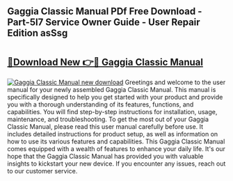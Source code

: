 ## Gaggia Classic Manual PDf Free Download - Part-5I7 Service Owner Guide - User Repair Edition asSsg

# <h2><a href="http://bc14060.oget.top/?id=Gaggia+Classic+Manual">🔗Download New 👉🔴 Gaggia Classic Manual</a></h2>

[![Gaggia Classic Manual new download](https://i.imgur.com/5g1atiW.png)](http://bc14060.oget.top/?id=Gaggia+Classic+Manual)
Greetings and welcome to the user manual for your newly assembled Gaggia Classic Manual. This manual is specifically designed to help you get started with your product and provide you with a thorough understanding of its features, functions, and capabilities. You will find step-by-step instructions for installation, usage, maintenance, and troubleshooting. To get the most out of your Gaggia Classic Manual, please read this user manual carefully before use. It includes detailed instructions for product setup, as well as information on how to use its various features and capabilities. This Gaggia Classic Manual comes equipped with a wealth of features to enhance your daily life. It's our hope that the Gaggia Classic Manual has provided you with valuable insights to kickstart your new device. If you encounter any issues, reach out to our customer service.

